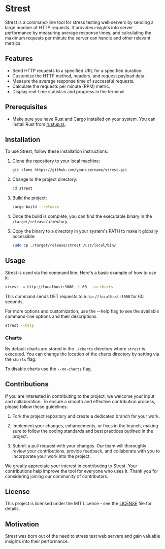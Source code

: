 # Strest

Strest is a command-line tool for stress testing web servers by sending a large number of HTTP requests. It provides insights into server performance by measuring average response times, and calculating the maximum requests per minute the server can handle and other relevant metrics.

## Features

- Send HTTP requests to a specified URL for a specified duration.
- Customize the HTTP method, headers, and request payload data.
- Measure the average response time of successful requests.
- Calculate the requests per minute (RPM) metric.
- Display real-time statistics and progress in the terminal.

## Prerequisites

- Make sure you have Rust and Cargo installed on your system. You can install Rust from [rustup.rs](https://rustup.rs/).

## Installation

To use Strest, follow these installation instructions:

1. Clone the repository to your local machine:

    ```bash
    git clone https://github.com/yourusername/strest.git
    ```

2. Change to the project directory:

    ```bash
    cd strest
    ```

3. Build the project:

    ```bash
    cargo build --release
    ```

4. Once the build is complete, you can find the executable binary in the `/target/release/` directory.

5. Copy the binary to a directory in your system's PATH to make it globally accessible:

    ```bash
    sudo cp ./target/release/strest /usr/local/bin/
    ```

## Usage

Strest is used via the command line. Here's a basic example of how to use it:

```bash
strest -u http://localhost:3000 -t 60 --no-charts
```

This command sends GET requests to `http://localhost:3000` for 60 seconds.

For more options and customization, use the --help flag to see the available command-line options and their descriptions.

```bash
strest --help
```

### Charts

By default charts are stored in the `./charts` directory where `strest` is executed. You can change the location of the charts directory by setting via the `charts` flag.

To disable charts use the `--no-charts` flag.

## Contributions

If you are interested in contributing to the project, we welcome your input and collaboration. To ensure a smooth and effective contribution process, please follow these guidelines:

1. Fork the project repository and create a dedicated branch for your work.

2. Implement your changes, enhancements, or fixes in the branch, making sure to follow the coding standards and best practices outlined in the project.

3. Submit a pull request with your changes. Our team will thoroughly review your contributions, provide feedback, and collaborate with you to incorporate your work into the project.

We greatly appreciate your interest in contributing to Strest. Your contributions help improve the tool for everyone who uses it. Thank you for considering joining our community of contributors.

## License

This project is licensed under the MIT License - see the [LICENSE](LICENSE) file for details.

## Motivation 

Strest was born out of the need to stress test web servers and gain valuable insights into their performance.
